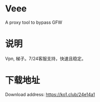 # Veee
A proxy tool to bypass GFW

# 说明
Vpn, 梯子。7/24客服支持，快速且稳定。

# 下载地址
Download address:
https://ko1.club/24e14a1
